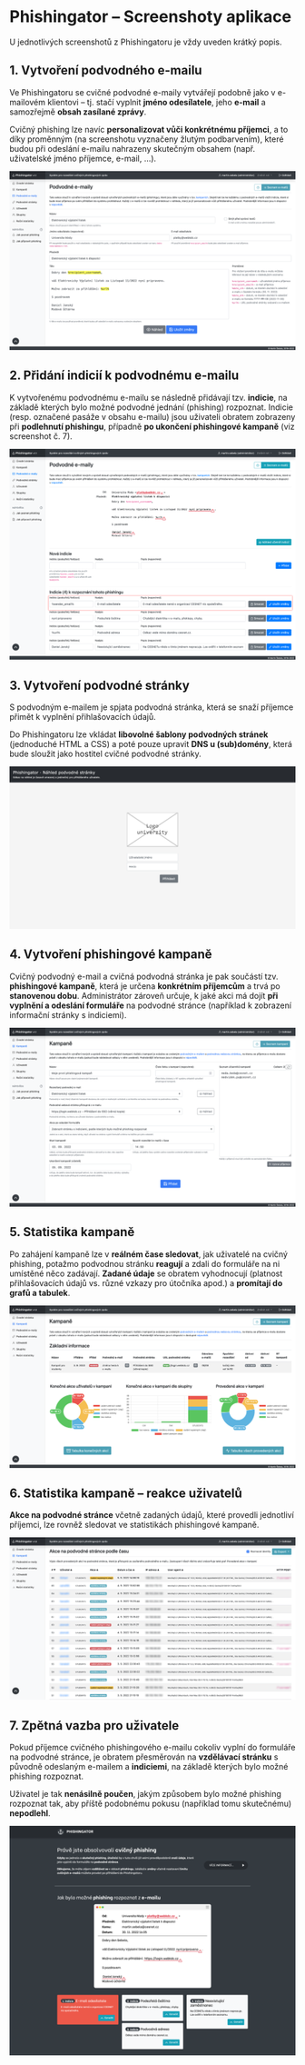 # Phishingator – Screenshoty aplikace

U jednotlivých screenshotů z Phishingatoru je vždy uveden krátký popis.



## 1. Vytvoření podvodného e-mailu

Ve Phishingatoru se cvičné podvodné e-maily vytvářejí podobně jako v e-mailovém klientovi – tj. stačí vyplnit **jméno odesílatele**, jeho **e-mail** a samozřejmě **obsah zasílané zprávy**.

Cvičný phishing lze navíc **personalizovat vůči konkrétnému příjemci**, a to díky proměnným (na screenshotu vyznačeny žlutým podbarvením), které budou při odeslání e-mailu nahrazeny skutečným obsahem (např. uživatelské jméno příjemce, e-mail, ...).

![Vytvoření podvodného e-mailu](doc/images/01-phishing-training-email.png)


## 2. Přidání indicií k podvodnému e-mailu

K vytvořenému podvodnému e-mailu se následně přidávají tzv. **indicie**, na základě kterých bylo možné podvodné jednání (phishing) rozpoznat. Indicie (resp. označené pasáže v obsahu e-mailu) jsou uživateli obratem zobrazeny při **podlehnutí phishingu**, případně **po ukončení phishingové kampaně** (viz screenshot č. 7).

![Přidání indicií k podvodnému e-mailu](doc/images/02-phishing-training-email-signs.png)



## 3. Vytvoření podvodné stránky

S podvodným e-mailem je spjata podvodná stránka, která se snaží příjemce přimět k vyplnění přihlašovacích údajů.

Do Phishingatoru lze vkládat **libovolné šablony podvodných stránek** (jednoduché HTML a CSS) a poté pouze upravit **DNS u (sub)domény**, která bude sloužit jako hostitel cvičné podvodné stránky.

![Vytváření podvodné stránky](doc/images/03-fraudulent-website-template.png)



## 4. Vytvoření phishingové kampaně

Cvičný podvodný e-mail a cvičná podvodná stránka je pak součástí tzv. **phishingové kampaně**, která je určena **konkrétním příjemcům** a trvá po **stanovenou dobu**. Administrátor zároveň určuje, k jaké akci má dojít **při vyplnění a odeslání formuláře** na podvodné stránce (například k zobrazení informační stránky s indiciemi).

![Vytvoření phishingové kampaně](doc/images/04-campaign.png)



## 5. Statistika kampaně

Po zahájení kampaně lze v **reálném čase sledovat**, jak uživatelé na cvičný phishing, potažmo podvodnou stránku **reagují** a zdali do formuláře na ni umístěné něco zadávají. **Zadané údaje** se obratem vyhodnocují (platnost přihlašovacích údajů vs. různé vzkazy pro útočníka apod.) a **promítají do grafů a tabulek**. 

![Statistika kampaně](doc/images/05-campaign-stats.png)



## 6. Statistika kampaně – reakce uživatelů

**Akce na podvodné stránce** včetně zadaných údajů, které provedli jednotliví příjemci, lze rovněž sledovat ve statistikách phishingové kampaně.

![Statistika kampaně – reakce uživatelů](doc/images/06-campaign-stats-user-reactions.png)



## 7. Zpětná vazba pro uživatele

Pokud příjemce cvičného phishingového e-mailu cokoliv vyplní do formuláře na podvodné stránce, je obratem přesměrován na **vzdělávací stránku** s původně odeslaným e-mailem a **indiciemi**, na základě kterých bylo možné phishing rozpoznat.

Uživatel je tak **nenásilně poučen**, jakým způsobem bylo možné phishing rozpoznat tak, aby příště podobnému pokusu (například tomu skutečnému) **nepodlehl**.

![Zpětná vazba pro uživatele](doc/images/07-campaign-stats-user-summary.png)